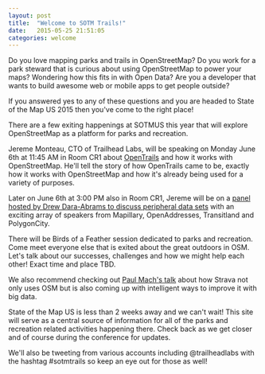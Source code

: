 ```yaml
---
layout: post
title:  "Welcome to SOTM Trails!"
date:   2015-05-25 21:51:05
categories: welcome
---
```

Do you love mapping parks and trails in OpenStreetMap? Do you work for a park steward that is curious about using OpenStreetMap to power your maps? Wondering how this fits in with Open Data? Are you a developer that wants to build awesome web or mobile apps to get people outside?

If you answered yes to any of these questions and you are headed to State of the Map US 2015 then you've come to the right place!

There are a few exiting happenings at SOTMUS this year that will explore OpenStreetMap as a platform for parks and recreation.

Jereme Monteau, CTO of Trailhead Labs, will be speaking on Monday June 6th at 11:45 AM in Room CR1 about [OpenTrails][opentrails-talk] and how it works with OpenStreetMap. He'll tell the story of how OpenTrails came to be, exactly how it works with OpenStreetMap and how it's already being used for a variety of purposes.

Later on June 6th at 3:00 PM also in Room CR1, Jereme will be on a [panel hosted by Drew Dara-Abrams to discuss peripheral data sets][peripheral-data-panel] with an exciting array of speakers from Mapillary, OpenAddresses, Transitland and PolygonCity.

There will be Birds of a Feather session dedicated to parks and recreation. Come meet everyone else that is exited about the great outdoors in OSM. Let's talk about our successes, challenges and how we might help each other! Exact time and place TBD.

We also recommend checking out [Paul Mach's talk][strava-talk] about how Strava not only uses OSM but is also coming up with intelligent ways to improve it with big data.

State of the Map US is less than 2 weeks away and we can't wait! This site will serve as a central source of information for all of the parks and recreation related activities happening there. Check back as we get closer and of course during the conference for updates.

We'll also be tweeting from various accounts including @trailheadlabs with the hashtag #sotmtrails so keep an eye out for those as well!

[opentrails-talk]:  http://stateofthemap.us/opentrails/
[peripheral-data-panel]:  http://stateofthemap.us/peripheral-data-in-osm-panel/
[strava-talk]:  http://stateofthemap.us/map-tracing-for-millennials/
